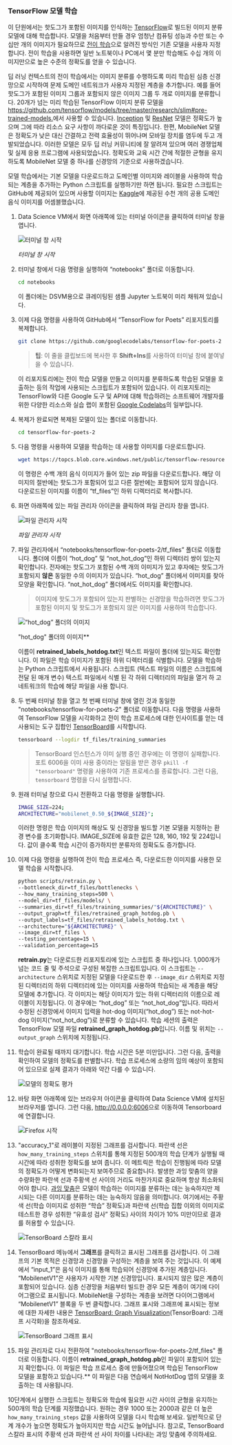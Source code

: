 ### <a name="train-a-tensorflow-model"></a>TensorFlow 모델 학습

이 단원에서는 핫도그가 포함된 이미지를 인식하는 [TensorFlow](https://www.tensorflow.org/)로 빌드된 이미지 분류 모델에 대해 학습합니다. 모델을 처음부터 만들 경우 엄청난 컴퓨팅 성능과 수만 또는 수십만 개의 이미지가 필요하므로 [전이 학습](https://en.wikipedia.org/wiki/Transfer_learning)으로 알려진 방식인 기존 모델을 사용자 지정합니다. 전이 학습을 사용하면 일반 노트북이나 PC에서 몇 분만 학습해도 수십 개의 이미지만으로 높은 수준의 정확도를 얻을 수 있습니다.

딥 러닝 컨텍스트의 전이 학습에서는 이미지 분류를 수행하도록 미리 학습된 심층 신경망으로 시작하여 문제 도메인 네트워크가 사용자 지정된 계층을 추가합니다. 예를 들어 핫도그가 포함된 이미지 그룹과 포함되지 않은 이미지 그룹 두 개로 이미지를 분류합니다. 20개가 넘는 미리 학습된 TensorFlow 이미지 분류 모델을 <https://github.com/tensorflow/models/tree/master/research/slim#pre-trained-models.>에서 사용할 수 있습니다. [Inception](https://arxiv.org/abs/1512.00567) 및 [ResNet](https://towardsdatascience.com/an-overview-of-resnet-and-its-variants-5281e2f56035) 모델은 정확도가 높으며 그에 따라 리소스 요구 사항이 까다로운 것이 특징입니다. 한편, MobileNet 모델은 정확도가 낮은 대신 간결하고 전력 효율성이 뛰어나며 모바일 장치를 염두에 두고 개발되었습니다. 이러한 모델은 모두 딥 러닝 커뮤니티에 잘 알려져 있으며 여러 경쟁업체 및 실제 응용 프로그램에 사용되었습니다. 정확도와 교육 시간 간에 적절한 균형을 유지하도록 MobileNet 모델 중 하나를 신경망의 기준으로 사용하겠습니다.

모델 학습에서는 기본 모델을 다운로드하고 도메인별 이미지와 레이블을 사용하여 학습되는 계층을 추가하는 Python 스크립트를 실행하기만 하면 됩니다. 필요한 스크립트는 GitHub에 제공되어 있으며 사용할 이미지는 [Kaggle](https://www.kaggle.com)에 제공된 수천 개의 공용 도메인 음식 이미지를 어셈블했습니다.

1. Data Science VM에서 화면 아래쪽에 있는 터미널 아이콘을 클릭하여 터미널 창을 엽니다.

    ![터미널 창 시작](../media-draft/3-launch-terminal.png)

    _터미널 창 시작_

1. 터미널 창에서 다음 명령을 실행하여 “notebooks” 폴더로 이동합니다.

    ```bash
    cd notebooks
    ```
    이 폴더에는 DSVM용으로 큐레이팅된 샘플 Jupyter 노트북이 미리 채워져 있습니다.

1. 이제 다음 명령을 사용하여 GitHub에서 “TensorFlow for Poets” 리포지토리를 복제합니다.

    ```bash
    git clone https://github.com/googlecodelabs/tensorflow-for-poets-2
    ```
    > **팁**: 이 줄을 클립보드에 복사한 후 **Shift+Ins**를 사용하여 터미널 창에 붙여넣을 수 있습니다.

    이 리포지토리에는 전이 학습 모델을 만들고 이미지를 분류하도록 학습된 모델을 호출하는 등의 작업에 사용되는 스크립트가 포함되어 있습니다. 이 리포지토리는 TensorFlow와 다른 Google 도구 및 API에 대해 학습하려는 소프트웨어 개발자를 위한 다양한 리소스와 실습 랩이 포함된 [Google Codelabs](https://codelabs.developers.google.com/)의 일부입니다.

1. 복제가 완료되면 복제된 모델이 있는 폴더로 이동합니다.

    ```bash
    cd tensorflow-for-poets-2
    ```

1. 다음 명령을 사용하여 모델을 학습하는 데 사용할 이미지를 다운로드합니다.

    ```bash
    wget https://topcs.blob.core.windows.net/public/tensorflow-resources.zip -O temp.zip; unzip temp.zip -d tf_files; rm temp.zip
    ```

    이 명령은 수백 개의 음식 이미지가 들어 있는 zip 파일을 다운로드합니다. 해당 이미지의 절반에는 핫도그가 포함되어 있고 다른 절반에는 포함되어 있지 않습니다. 다운로드된 이미지를 이름이 “tf_files”인 하위 디렉터리로 복사합니다.

1. 화면 아래쪽에 있는 파일 관리자 아이콘을 클릭하여 파일 관리자 창을 엽니다.

    ![파일 관리자 시작](../media-draft/3-launch-file-manager.png)

    _파일 관리자 시작_

1. 파일 관리자에서 “notebooks/tensorflow-for-poets-2/tf_files” 폴더로 이동합니다. 폴더에 이름이 “hot_dog” 및 “not_hot_dog”인 하위 디렉터리 쌍이 있는지 확인합니다. 전자에는 핫도그가 포함된 수백 개의 이미지가 있고 후자에는 핫도그가 포함되지 **않은** 동일한 수의 이미지가 있습니다. “hot_dog” 폴더에서 이미지를 찾아 모양을 확인합니다. “not_hot_dog” 폴더에서도 이미지를 확인합니다.

    > 이미지에 핫도그가 포함되어 있는지 판별하는 신경망을 학습하려면 핫도그가 포함된 이미지 및 핫도그가 포함되지 않은 이미지를 사용하여 학습합니다.

    ![“hot_dog” 폴더의 이미지](../media-draft/3-hot-dog-images.png)

    "hot_dog" 폴더의 이미지**

    이름이 **retrained_labels_hotdog.txt**인 텍스트 파일이 폴더에 있는지도 확인합니다. 이 파일은 학습 이미지가 포함된 하위 디렉터리를 식별합니다. 모델을 학습하는 Python 스크립트에서 사용됩니다. 스크립트 (텍스트 파일의 이름은 스크립트에 전달 된 매개 변수) 텍스트 파일에서 식별 된 각 하위 디렉터리의 파일을 열거 하 고 네트워크의 학습에 해당 파일을 사용 합니다.

1. 두 번째 터미널 창을 열고 첫 번째 터미널 창에 열린 것과 동일한 "notebooks/tensorflow-for-poets-2" 폴더로 이동합니다. 다음 명령을 사용하여 TensorFlow 모델을 시각화하고 전이 학습 프로세스에 대한 인사이트를 얻는 데 사용되는 도구 집합인 [TensorBoard](https://www.tensorflow.org/programmers_guide/summaries_and_tensorboard)를 시작합니다.

     ```bash
     tensorboard --logdir tf_files/training_summaries
     ```

     > TensorBoard 인스턴스가 이미 실행 중인 경우에는 이 명령이 실패합니다. 포트 6006을 이미 사용 중이라는 알림을 받은 경우 ```pkill -f "tensorboard"``` 명령을 사용하여 기존 프로세스를 종료합니다. 그런 다음, ```tensorboard``` 명령을 다시 실행합니다.

1. 원래 터미널 창으로 다시 전환하고 다음 명령을 실행합니다.

    ```bash
    IMAGE_SIZE=224;
    ARCHITECTURE="mobilenet_0.50_${IMAGE_SIZE}";
    ```

    이러한 명령은 학습 이미지의 해상도 및 신경망을 빌드할 기본 모델을 지정하는 환경 변수를 초기화합니다. IMAGE_SIZE에 유효한 값은 128, 160, 192 및 224입니다. 값이 클수록 학습 시간이 증가하지만 분류자의 정확도도 증가합니다.

1. 이제 다음 명령을 실행하여 전이 학습 프로세스 즉, 다운로드한 이미지를 사용한 모델 학습을 시작합니다.

    ```bash
    python scripts/retrain.py \
    --bottleneck_dir=tf_files/bottlenecks \
    --how_many_training_steps=500 \
    --model_dir=tf_files/models/ \
    --summaries_dir=tf_files/training_summaries/"${ARCHITECTURE}" \
    --output_graph=tf_files/retrained_graph_hotdog.pb \
    --output_labels=tf_files/retrained_labels_hotdog.txt \
    --architecture="${ARCHITECTURE}" \
    --image_dir=tf_files \
    --testing_percentage=15 \
    --validation_percentage=15
    ```

    **retrain.py**는 다운로드한 리포지토리에 있는 스크립트 중 하나입니다. 1,000개가 넘는 코드 줄 및 주석으로 구성된 복잡한 스크립트입니다. 이 스크립트는 ```--architecture``` 스위치로 지정된 모델을 다운로드한 후 ```--image_dir``` 스위치로 지정된 디렉터리의 하위 디렉터리에 있는 이미지를 사용하여 학습되는 새 계층을 해당 모델에 추가합니다. 각 이미지는 해당 이미지가 있는 하위 디렉터리의 이름으로 레이블이 지정됩니다. 이 경우에는 “hot_dog” 또는 “not_hot_dog”입니다. 따라서 수정된 신경망에서 이미지 입력을 hot-dog 이미지(“hot_dog”) 또는 not-hot-dog 이미지(“not_hot_dog”)로 분류할 수 있습니다. 학습 세션의 출력은 TensorFlow 모델 파일 **retrained_graph_hotdog.pb**입니다. 이름 및 위치는 ```--output_graph``` 스위치에 지정됩니다.

1. 학습이 완료될 때까지 대기합니다. 학습 시간은 5분 미만입니다. 그런 다음, 출력을 확인하여 모델의 정확도를 판별합니다. 학습 프로세스에 소량의 임의 예상이 포함되어 있으므로 실제 결과가 아래와 약간 다를 수 있습니다.

      ![모델의 정확도 평가](../media-draft/3-running-transfer-learning.png)

1. 바탕 화면 아래쪽에 있는 브라우저 아이콘을 클릭하여 Data Science VM에 설치된 브라우저를 엽니다. 그런 다음, <http://0.0.0.0:6006>으로 이동하여 Tensorboard에 연결합니다.

    ![Firefox 시작](../media-draft/3-launch-firefox.png)

1. "accuracy_1"로 레이블이 지정된 그래프를 검사합니다. 파란색 선은 ```how_many_training_steps``` 스위치를 통해 지정된 500개의 학습 단계가 실행될 때 시간에 따라 성취한 정확도를 보여 줍니다. 이 메트릭은 학습이 진행됨에 따라 모델의 정확도가 어떻게 변화되는지 보여주므로 중요합니다. 발생한 과잉 맞춤의 양을 수량화한 파란색 선과 주황색 선 사이의 거리도 마찬가지로 중요하며 항상 최소화되어야 합니다. [과잉 맞춤](https://en.wikipedia.org/wiki/Overfitting)은 모델이 학습하는 이미지를 분류하는 데는 능숙하지만 제시되는 다른 이미지를 분류하는 데는 능숙하지 않음을 의미합니다. 여기에서는 주황색 선(학습 이미지로 성취한 “학습” 정확도)과 파란색 선(학습 집합 이외의 이미지로 테스트한 경우 성취한 “유효성 검사” 정확도) 사이의 차이가 10% 미만이므로 결과를 허용할 수 있습니다.

    ![TensorBoard 스칼라 표시](../media-draft/3-tensorboard-scalars.png)

1. TensorBoard 메뉴에서 **그래프**를 클릭하고 표시된 그래프를 검사합니다. 이 그래프의 기본 목적은 신경망과 신경망을 구성하는 계층을 보여 주는 것입니다. 이 예제에서 “input_1”은 음식 이미지를 통해 학습되어 신경망에 추가된 계층입니다. “MobilenetV1”은 사용자가 시작한 기본 신경망입니다. 표시되지 않은 많은 계층이 포함되어 있습니다. 심층 신경망을 처음부터 빌드한 경우 모든 계층이 여기에 다이어그램으로 표시됩니다. MobileNet을 구성하는 계층을 보려면 다이어그램에서 “MobilenetV1” 블록을 두 번 클릭합니다. 그래프 표시와 그래프에 표시되는 정보에 대한 자세한 내용은 [TensorBoard: Graph Visualization](https://www.tensorflow.org/programmers_guide/graph_viz)(TensorBoard: 그래프 시각화)을 참조하세요.

    ![TensorBoard 그래프 표시](../media-draft/3-tensorboard-graphs.png)

1. 파일 관리자로 다시 전환하여 "notebooks/tensorflow-for-poets-2/tf_files" 폴더로 이동합니다. 이름이 **retrained_graph_hotdog.pb**인 파일이 포함되어 있는지 확인합니다. 이 파일은 학습 프로세스 중에 만들어졌으며 학습된 TensorFlow 모델을 포함하고 있습니다.** 이 파일은 다음 연습에서 NotHotDog 앱의 모델을 호출하는 데 사용됩니다.

10단계에서 실행한 스크립트는 정확도와 학습에 필요한 시간 사이의 균형을 유지하는 500개의 학습 단계를 지정했습니다. 원하는 경우 1000 또는 2000과 같은 더 높은 ```how_many_training_steps``` 값을 사용하여 모델을 다시 학습해 보세요. 일반적으로 단계 개수가 높으면 정확도가 높아지지만 학습 시간도 늘어납니다. 참고로, TensorBoard 스칼라 표시의 주황색 선과 파란색 선 사이 차이를 나타내는 과잉 맞춤에 주의하세요.